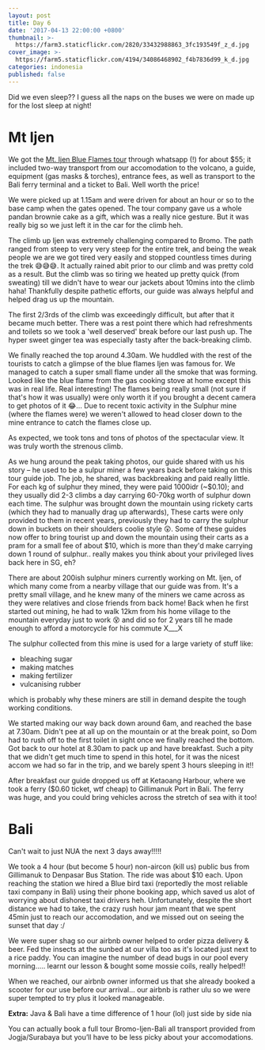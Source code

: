 ```yaml
---
layout: post
title: Day 6 
date: '2017-04-13 22:00:00 +0800'
thumbnail: >-
  https://farm3.staticflickr.com/2820/33432988863_3fc193549f_z_d.jpg
cover_image: >-
  https://farm5.staticflickr.com/4194/34086468902_f4b7836d99_k_d.jpg
categories: indonesia
published: false 
---
```


Did we even sleep?? I guess all the naps on the buses we were on made up for the lost sleep at night!

# Mt Ijen

We got the [Mt. Ijen Blue Flames tour](http://toururlhere.com) through whatsapp (!) for about $55; it included two-way transport from our accomodation to the volcano, a guide, equipment (gas masks & torches), entrance fees, as well as transport to the Bali ferry terminal and a ticket to Bali. Well worth the price!

We were picked up at 1.15am and were driven for about an hour or so to the base camp when the gates opened. The tour company gave us a whole pandan brownie cake as a gift, which was a really nice gesture. But it was really big so we just left it in the car for the climb heh.

The climb up Ijen was extremely challenging compared to Bromo. The path ranged from steep to very very steep for the entire trek, and being the weak people we are we got tired very easily and stopped countless times during the trek 😅😅😅. It actually rained abit prior to our climb and was pretty cold as a result. But the climb was so tiring we heated up pretty quick (from sweating) till we didn't have to wear our jackets about 10mins into the climb haha! Thankfully despite pathetic efforts, our guide was always helpful and helped drag us up the mountain.

The first 2/3rds of the climb was exceedingly difficult, but after that it became much better. There was a rest point there which had refreshments and toilets so we took a 'well deserved' break before our last push up. The hyper sweet ginger tea was especially tasty after the back-breaking climb.

We finally reached the top around 4.30am. We huddled with the rest of the tourists to catch a glimpse of the blue flames Ijen was famous for. We managed to catch a super small flame under all the smoke that was forming. Looked like the blue flame from the gas cooking stove at home except this was in real life. Real interesting! The flames being really small (not sure if that's how it was usually) were only worth it if you brought a decent camera to get photos of it 😂... Due to recent toxic activity in the Sulphur mine (where the flames were) we weren't allowed to head closer down to the mine entrance to catch the flames close up.

As expected, we took tons and tons of photos of the spectacular view. It was truly worth the strenous climb. 

As we hung around the peak taking photos, our guide shared with us his story – he used to be a sulpur miner a few years back before taking on this tour guide job. The job, he shared, was backbreaking and paid really little. For each kg of sulphur they mined, they were paid 1000idr (~$0.10); and they usually did 2-3 climbs a day carrying 60-70kg worth of sulphur down each time. The sulphur was brought down the mountain using rickety carts (which they had to manually drag up afterwards), These carts were only provided to them in recent years, previously they had to carry the sulphur down in buckets on their shoulders coolie style 😲. Some of these guides now offer to bring tourist up and down the mountain using their carts as a pram for a small fee of about $10, which is more than they'd make carrying down 1 round of sulphur.. really makes you think about your privileged lives back here in SG, eh?

There are about 200ish sulphur miners currently working on Mt. Ijen, of which many come from a nearby village that our guide was from. It's a pretty small village, and he knew many of the miners we came across as they were relatives and close friends from back home! Back when he first started out mining, he had to walk 12km from his home village to the mountain everyday just to work 😵 and did so for 2 years till he made enough to afford a motorcycle for his commute X___X

The sulphur collected from this mine is used for a large variety of stuff like:

- bleaching sugar
- making matches
- making fertilizer
- vulcanising rubber

which is probably why these miners are still in demand despite the tough working conditions.

We started making our way back down around 6am, and reached the base at 7.30am. Didn't pee at all up on the mountain or at the break point, so Dom had to rush off to the first toilet in sight once we finally reached the bottom. Got back to our hotel at 8.30am to pack up and have breakfast. Such a pity that we didn't get much time to spend in this hotel, for it was the nicest accom we had so far in the trip, and we barely spent 3 hours sleeping in it!!

After breakfast our guide dropped us off at Ketaoang Harbour, where we took a ferry ($0.60 ticket, wtf cheap) to Gillimanuk Port in Bali. The ferry was huge, and you could bring vehicles across the stretch of sea with it too!

# Bali

Can't wait to just NUA the next 3 days away!!!!!

We took a 4 hour (but become 5 hour) non-aircon (kill us) public bus from Gillimanuk to Denpasar Bus Station. The ride was about $10 each. Upon reaching the station we hired a Blue bird taxi (reportedly the most reliable taxi company in Bali) using their phone booking app, which saved us alot of worrying about dishonest taxi drivers heh. Unfortunately, despite the short distance we had to take, the crazy rush hour jam meant that we spent 45min just to reach our accomodation, and we missed out on seeing the sunset that day :/

We were super shag so our airbnb owner helped to order pizza delivery & beer. Fed the insects at the sunbed at our villa too as it's located just next to a rice paddy. You can imagine the number of dead bugs in our pool every morning..... learnt our lesson & bought some mossie coils, really helped!!

When we reached, our airbnb owner informed us that she already booked a scooter for our use before our arrival... our airbnb is rather ulu so we were super tempted to try plus it looked manageable.

**Extra:** Java & Bali have a time difference of 1 hour (lol) just side by side nia

You can actually book a full tour Bromo-Ijen-Bali all transport provided from Jogja/Surabaya but you’ll have to be less picky about your accomodations.

